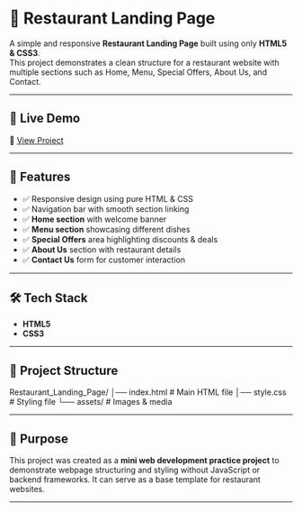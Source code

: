 # 🍴 Restaurant Landing Page

A simple and responsive **Restaurant Landing Page** built using only **HTML5 & CSS3**.  
This project demonstrates a clean structure for a restaurant website with multiple sections such as Home, Menu, Special Offers, About Us, and Contact.

---

## 🚀 Live Demo  
🔗 [View Project](https://shrutipatil7111.github.io/Restaurant_Landing_Page/)

---

## 📌 Features
- ✅ Responsive design using pure HTML & CSS  
- ✅ Navigation bar with smooth section linking  
- ✅ **Home section** with welcome banner  
- ✅ **Menu section** showcasing different dishes  
- ✅ **Special Offers** area highlighting discounts & deals  
- ✅ **About Us** section with restaurant details  
- ✅ **Contact Us** form for customer interaction  

---

## 🛠️ Tech Stack
- **HTML5**
- **CSS3**

---

## 📂 Project Structure
Restaurant_Landing_Page/
│── index.html # Main HTML file
│── style.css # Styling file
└── assets/ # Images & media

---

## 🎯 Purpose
This project was created as a **mini web development practice project** to demonstrate webpage structuring and styling without JavaScript or backend frameworks. It can serve as a base template for restaurant websites.

---
